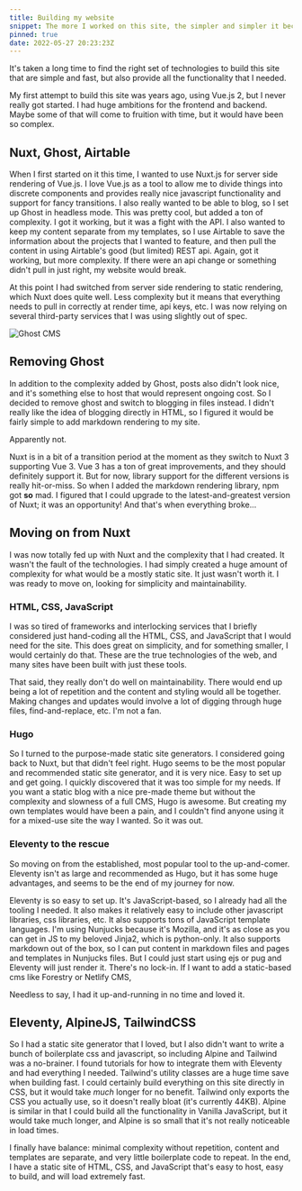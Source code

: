 ```yaml
---
title: Building my website 
snippet: The more I worked on this site, the simpler and simpler it became, and it worked out great!
pinned: true
date: 2022-05-27 20:23:23Z
---
```


It's taken a long time to find the right set of technologies to build this site that are simple and fast, but also
provide all the functionality that I needed.

My first attempt to build this site was years ago, using Vue.js 2, but I never really got started. I had huge
ambitions for the frontend and backend. Maybe some of that will come to fruition with time, but it would have been
so complex.

## Nuxt, Ghost, Airtable

When I first started on it this time, I wanted to use Nuxt.js for server side rendering of Vue.js. I love Vue.js as a
tool to allow me to divide things into discrete components and provides really nice javascript functionality and
support for fancy transitions. I also really wanted to be able to blog, so I set up Ghost in headless mode.
This was pretty cool, but added a ton of complexity. I got it working, but it was a fight with the API. I also
wanted to keep my content separate from my templates, so I use Airtable to save the information about the projects
that I wanted to feature, and then pull the content in using Airtable's good (but limited) REST api. Again, got it
working, but more complexity. If there were an api change or something didn't pull in just right, my website would
break.

At this point I had switched from server side rendering to static rendering, which Nuxt does quite well. Less complexity
but it means that everything needs to pull in correctly at render time, api keys, etc. I was now relying on several
third-party services that I was using slightly out of spec.

![Ghost CMS](https://user-images.githubusercontent.com/353959/66987533-40eae100-f0c1-11e9-822e-cbaf38fb8e3f.png "Ghost
is a great Content Management System, just not right for my needs")

## Removing Ghost

In addition to the complexity added by Ghost, posts also didn't look nice, and it's something else to host that would
represent ongoing cost. So I decided to remove ghost and switch to blogging in files instead. I didn't really like
the idea of blogging directly in HTML, so I figured it would be fairly simple to add markdown rendering to my site.

Apparently not.

Nuxt is in a bit of a transition period at the moment as they switch to Nuxt 3 supporting Vue 3. Vue 3 has a ton of
great improvements, and they should definitely support it. But for now, library support for the different versions
is really hit-or-miss. So when I added the markdown rendering library, npm got **so** mad. I figured that I could
upgrade to the latest-and-greatest version of Nuxt; it was an opportunity! And that's when everything broke...

## Moving on from Nuxt

I was now totally fed up with Nuxt and the complexity that I had created. It wasn't the fault of the technologies. I
had simply created a huge amount of complexity for what would be a mostly static site. It just wasn't worth it.
I was ready to move on, looking for simplicity and maintainability.

### HTML, CSS, JavaScript

I was so tired of frameworks and interlocking services that I briefly considered just hand-coding all the HTML, CSS,
and JavaScript that I would need for the site. This does great on simplicity, and for something smaller, I would
certainly do that. These are the true technologies of the web, and many sites have been built with just these tools.

That said, they really don't do well on maintainability. There would end up being a lot of repetition and the content
and styling would all be together. Making changes and updates would involve a lot of digging through huge files,
find-and-replace, etc. I'm not a fan.

### Hugo

So I turned to the purpose-made static site generators. I considered going back to Nuxt, but that didn't feel right.
Hugo seems to be the most popular and recommended static site generator, and it is very nice. Easy to set up and
get going. I quickly discovered that it was too simple for my needs. If you want a static blog with a nice
pre-made theme but without the complexity and slowness of a full CMS, Hugo is awesome. But creating my own templates
would have been a pain, and I couldn't find anyone using it for a mixed-use site the way I wanted. So it was out.

### Eleventy to the rescue

So moving on from the established, most popular tool to the up-and-comer. Eleventy isn't as large and recommended as
Hugo, but it has some huge advantages, and seems to be the end of my journey for now.

Eleventy is so easy to set up. It's JavaScript-based, so I already had all the tooling I needed. It also makes it
relatively easy to include other javascript libraries, css libraries, etc. It also supports tons of JavaScript
template languages. I'm using Nunjucks because it's Mozilla, and it's as close as you can get in JS to my beloved
Jinja2, which is python-only. It also supports markdown out of the box, so I can put content in markdown files and
pages and templates in Nunjucks files. But I could just start using ejs or pug and Eleventy will just render it.
There's no lock-in. If I want to add a static-based cms like Forestry or Netlify CMS,

Needless to say, I had it up-and-running in no time and loved it.

## Eleventy, AlpineJS, TailwindCSS

So I had a static site generator that I loved, but I also didn't want to write a bunch of boilerplate css and
javascript, so including Alpine and Tailwind was a no-brainer. I found tutorials for how to integrate them with
Eleventy and had everything I needed. Tailwind's utility classes are a huge time save when building fast. I could
certainly build everything on this site directly in CSS, but it would take _much_ longer for no benefit. Tailwind
only exports the CSS you actually use, so it doesn't really bloat (it's currently 44KB). Alpine is similar in that
I could build all the functionality in Vanilla JavaScript, but it would take much longer, and Alpine is so small that
it's not really noticeable in load times.

I finally have balance: minimal complexity without repetition, content and templates are separate, and very little
boilerplate code to repeat. In the end, I have a static site of HTML, CSS, and JavaScript that's easy to host, easy
to build, and will load extremely fast.


